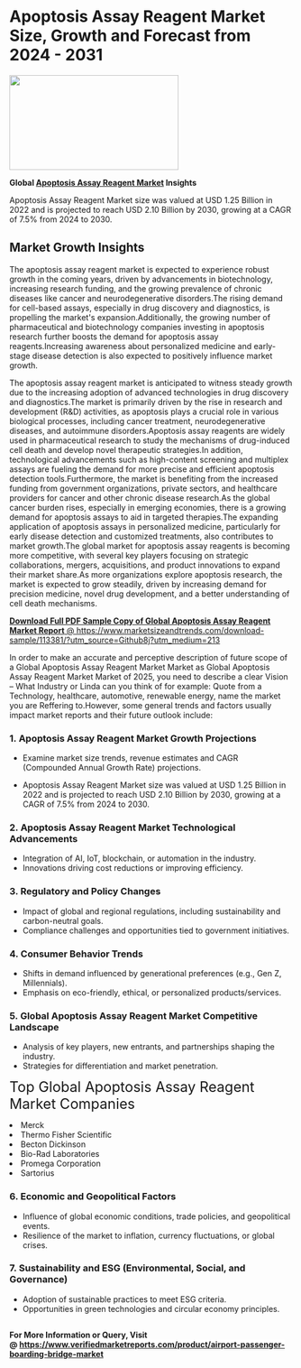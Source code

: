 <H1>Apoptosis Assay Reagent Market Size, Growth and Forecast from 2024 - 2031</H1><img class="aligncenter size-medium wp-image-584254" src="https://thirdeyenews.in/wp-content/uploads/2024/09/Global-Market-Research-300x168.jpeg" alt="" width="300" height="168" /><p><strong>Global&nbsp;<a href="https://www.marketsizeandtrends.com/download-sample/113381/?utm_source=Github8j?utm_medium=213">Apoptosis Assay Reagent Market</a> Insights</strong></p><p>Apoptosis Assay Reagent Market size was valued at USD 1.25 Billion in 2022 and is projected to reach USD 2.10 Billion by 2030, growing at a CAGR of 7.5% from 2024 to 2030.</p><p><h2>Market Growth Insights</h2> <p>The apoptosis assay reagent market is expected to experience robust growth in the coming years, driven by advancements in biotechnology, increasing research funding, and the growing prevalence of chronic diseases like cancer and neurodegenerative disorders.The rising demand for cell-based assays, especially in drug discovery and diagnostics, is propelling the market's expansion.Additionally, the growing number of pharmaceutical and biotechnology companies investing in apoptosis research further boosts the demand for apoptosis assay reagents.Increasing awareness about personalized medicine and early-stage disease detection is also expected to positively influence market growth.</p> <p><a href="#"></a></p> <p>The apoptosis assay reagent market is anticipated to witness steady growth due to the increasing adoption of advanced technologies in drug discovery and diagnostics.The market is primarily driven by the rise in research and development (R&D) activities, as apoptosis plays a crucial role in various biological processes, including cancer treatment, neurodegenerative diseases, and autoimmune disorders.Apoptosis assay reagents are widely used in pharmaceutical research to study the mechanisms of drug-induced cell death and develop novel therapeutic strategies.In addition, technological advancements such as high-content screening and multiplex assays are fueling the demand for more precise and efficient apoptosis detection tools.Furthermore, the market is benefiting from the increased funding from government organizations, private sectors, and healthcare providers for cancer and other chronic disease research.As the global cancer burden rises, especially in emerging economies, there is a growing demand for apoptosis assays to aid in targeted therapies.The expanding application of apoptosis assays in personalized medicine, particularly for early disease detection and customized treatments, also contributes to market growth.The global market for apoptosis assay reagents is becoming more competitive, with several key players focusing on strategic collaborations, mergers, acquisitions, and product innovations to expand their market share.As more organizations explore apoptosis research, the market is expected to grow steadily, driven by increasing demand for precision medicine, novel drug development, and a better understanding of cell death mechanisms.</p> <p><a href="#"></p><p><span class=""><strong>Download Full PDF Sample Copy of Global Apoptosis Assay Reagent Market Report</strong> @ <a href="https://www.marketsizeandtrends.com/download-sample/113381/?utm_source=Github8j?utm_medium=213" target="_blank">https://www.marketsizeandtrends.com/download-sample/113381/?utm_source=Github8j?utm_medium=213</a></span></p><p>In order to make an accurate and perceptive description of future scope of a Global&nbsp;Apoptosis Assay Reagent Market Market as Global&nbsp;Apoptosis Assay Reagent Market Market of 2025, you need to describe a clear Vision &ndash; What Industry or Linda can you think of for example: Quote from a Technology, healthcare, automotive, renewable energy, name the market you are Reffering to.However, some general trends and factors usually impact market reports and their future outlook include:</p><h3>1.&nbsp;<strong>Apoptosis Assay Reagent Market Growth Projections</strong></h3><ul><li>Examine market size trends, revenue estimates and CAGR (Compounded Annual Growth Rate) projections.</li><li><p>Apoptosis Assay Reagent Market size was valued at USD 1.25 Billion in 2022 and is projected to reach USD 2.10 Billion by 2030, growing at a CAGR of 7.5% from 2024 to 2030.</p></li></ul><h3>2.&nbsp;<strong>Apoptosis Assay Reagent Market Technological Advancements</strong></h3><ul><li>Integration of AI, IoT, blockchain, or automation in the industry.</li><li>Innovations driving cost reductions or improving efficiency.</li></ul><h3>3.&nbsp;<strong>Regulatory and Policy Changes</strong></h3><ul><li>Impact of global and regional regulations, including sustainability and carbon-neutral goals.</li><li>Compliance challenges and opportunities tied to government initiatives.</li></ul><h3>4.&nbsp;<strong>Consumer Behavior Trends</strong></h3><ul><li>Shifts in demand influenced by generational preferences (e.g., Gen Z, Millennials).</li><li>Emphasis on eco-friendly, ethical, or personalized products/services.</li></ul><h3>5.&nbsp;<strong>Global Apoptosis Assay Reagent Market Competitive Landscape</strong></h3><ul><li>Analysis of key players, new entrants, and partnerships shaping the industry.</li><li>Strategies for differentiation and market penetration.</li></ul><p data-pm-slice="1 1 []"><span style="color: inherit; font-family: inherit; font-size: 25px;">Top Global Apoptosis Assay Reagent Market Companies</span></p><div class="" data-test-id=""><p><li>Merck</li><li> Thermo Fisher Scientific</li><li> Becton Dickinson</li><li> Bio-Rad Laboratories</li><li> Promega Corporation</li><li> Sartorius</li></p></div><h3>6.&nbsp;<strong>Economic and Geopolitical Factors</strong></h3><ul><li>Influence of global economic conditions, trade policies, and geopolitical events.</li><li>Resilience of the market to inflation, currency fluctuations, or global crises.</li></ul><h3>7.&nbsp;<strong>Sustainability and ESG (Environmental, Social, and Governance)</strong></h3><ul><li>Adoption of sustainable practices to meet ESG criteria.</li><li>Opportunities in green technologies and circular economy principles.</li></ul><h2><strong style="font-size: 14px;">For More Information or Query, Visit @&nbsp;</strong><a style="background-color: #ffffff; font-size: 14px;" href="https://www.marketsizeandtrends.com/report/apoptosis-assay-reagent-market/" target="_blank">https://www.verifiedmarketreports.com/product/airport-passenger-boarding-bridge-market</a></h2>